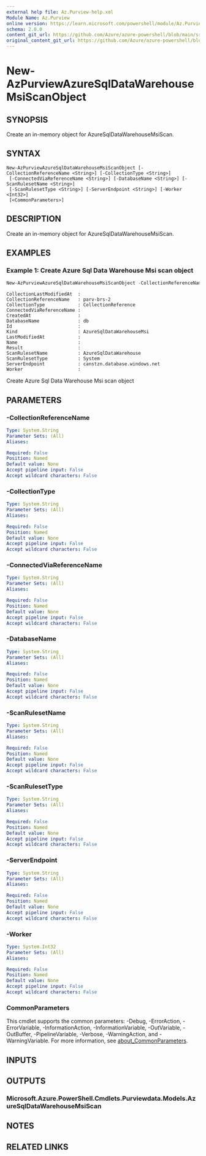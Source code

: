```yaml
---
external help file: Az.Purview-help.xml
Module Name: Az.Purview
online version: https://learn.microsoft.com/powershell/module/Az.Purview/new-azpurviewazuresqldatawarehousemsiscanobject
schema: 2.0.0
content_git_url: https://github.com/Azure/azure-powershell/blob/main/src/Purview/Purview/help/New-AzPurviewAzureSqlDataWarehouseMsiScanObject.md
original_content_git_url: https://github.com/Azure/azure-powershell/blob/main/src/Purview/Purview/help/New-AzPurviewAzureSqlDataWarehouseMsiScanObject.md
---
```


# New-AzPurviewAzureSqlDataWarehouseMsiScanObject

## SYNOPSIS
Create an in-memory object for AzureSqlDataWarehouseMsiScan.

## SYNTAX

```
New-AzPurviewAzureSqlDataWarehouseMsiScanObject [-CollectionReferenceName <String>] [-CollectionType <String>]
 [-ConnectedViaReferenceName <String>] [-DatabaseName <String>] [-ScanRulesetName <String>]
 [-ScanRulesetType <String>] [-ServerEndpoint <String>] [-Worker <Int32>]
 [<CommonParameters>]
```

## DESCRIPTION
Create an in-memory object for AzureSqlDataWarehouseMsiScan.

## EXAMPLES

### Example 1: Create Azure Sql Data Warehouse Msi scan object
```powershell
New-AzPurviewAzureSqlDataWarehouseMsiScanObject -CollectionReferenceName 'parv-brs-2' -CollectionType 'CollectionReference' -DatabaseName 'db' -ScanRulesetName 'AzureSqlDataWarehouse' -ScanRulesetType 'System' -ServerEndpoint 'canstzn.database.windows.net'
```

```output
CollectionLastModifiedAt  :
CollectionReferenceName   : parv-brs-2
CollectionType            : CollectionReference
ConnectedViaReferenceName :
CreatedAt                 :
DatabaseName              : db
Id                        :
Kind                      : AzureSqlDataWarehouseMsi
LastModifiedAt            :
Name                      :
Result                    :
ScanRulesetName           : AzureSqlDataWarehouse
ScanRulesetType           : System
ServerEndpoint            : canstzn.database.windows.net
Worker                    :
```

Create Azure Sql Data Warehouse Msi scan object

## PARAMETERS

### -CollectionReferenceName

```yaml
Type: System.String
Parameter Sets: (All)
Aliases:

Required: False
Position: Named
Default value: None
Accept pipeline input: False
Accept wildcard characters: False
```

### -CollectionType

```yaml
Type: System.String
Parameter Sets: (All)
Aliases:

Required: False
Position: Named
Default value: None
Accept pipeline input: False
Accept wildcard characters: False
```

### -ConnectedViaReferenceName

```yaml
Type: System.String
Parameter Sets: (All)
Aliases:

Required: False
Position: Named
Default value: None
Accept pipeline input: False
Accept wildcard characters: False
```

### -DatabaseName

```yaml
Type: System.String
Parameter Sets: (All)
Aliases:

Required: False
Position: Named
Default value: None
Accept pipeline input: False
Accept wildcard characters: False
```

### -ScanRulesetName

```yaml
Type: System.String
Parameter Sets: (All)
Aliases:

Required: False
Position: Named
Default value: None
Accept pipeline input: False
Accept wildcard characters: False
```

### -ScanRulesetType

```yaml
Type: System.String
Parameter Sets: (All)
Aliases:

Required: False
Position: Named
Default value: None
Accept pipeline input: False
Accept wildcard characters: False
```

### -ServerEndpoint

```yaml
Type: System.String
Parameter Sets: (All)
Aliases:

Required: False
Position: Named
Default value: None
Accept pipeline input: False
Accept wildcard characters: False
```

### -Worker

```yaml
Type: System.Int32
Parameter Sets: (All)
Aliases:

Required: False
Position: Named
Default value: None
Accept pipeline input: False
Accept wildcard characters: False
```

### CommonParameters
This cmdlet supports the common parameters: -Debug, -ErrorAction, -ErrorVariable, -InformationAction, -InformationVariable, -OutVariable, -OutBuffer, -PipelineVariable, -Verbose, -WarningAction, and -WarningVariable. For more information, see [about_CommonParameters](http://go.microsoft.com/fwlink/?LinkID=113216).

## INPUTS

## OUTPUTS

### Microsoft.Azure.PowerShell.Cmdlets.Purviewdata.Models.AzureSqlDataWarehouseMsiScan

## NOTES

## RELATED LINKS
